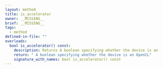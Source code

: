 ```yaml
---
layout: method
title: is_accelerator
owner: __MISSING__
brief: __MISSING__
tags:
  - method
defined-in-file: ""
overloads:
  bool is_accelerator() const:
    description: Returns A boolean specifying whether the device is an OpenCL Accelerator device.
    return: " A boolean specifying whether the device is an OpenCL"
    signature_with_names: bool is_accelerator() const
---
```

